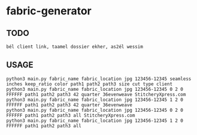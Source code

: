 # fabric-generator

## TODO
    bél client link, taamel dossier ekher, as2él wessim
## USAGE
    python3 main.py fabric_name fabric_location jpg 123456-12345 seamless inches keep_ratio color path1 path2 path3 size cut type client
    python3 main.py fabric_name fabric_location jpg 123456-12345 0 2 0 FFFFFF path1 path2 path3 42 quarter 36evenweave StitcheryXpress.com
    python3 main.py fabric_name fabric_location jpg 123456-12345 1 2 0 FFFFFF path1 path2 path3 42 quarter 36evenweave
    python3 main.py fabric_name fabric_location jpg 123456-12345 0 2 0 FFFFFF path1 path2 path3 all StitcheryXpress.com
    python3 main.py fabric_name fabric_location jpg 123456-12345 1 2 0 FFFFFF path1 path2 path3 all